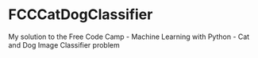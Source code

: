 # FCCCatDogClassifier
My solution to the Free Code Camp - Machine Learning with Python - Cat and Dog Image Classifier problem
